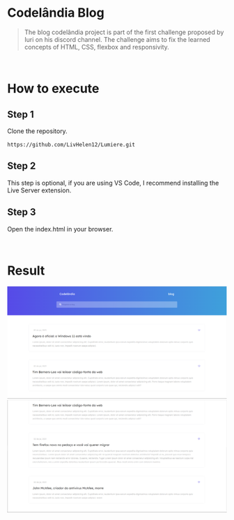 # Codelândia Blog

> The blog codelândia project is part of the first challenge proposed by Iuri on his discord channel. The challenge aims to fix the learned concepts of HTML, CSS, flexbox and responsivity.

<br/>

# How to execute

## Step 1

Clone the repository.
```
https://github.com/LivHelen12/Lumiere.git
```

## Step 2

This step is optional, if you are using VS Code, I recommend installing the Live Server extension.

## Step 3

Open the index.html in your browser.

<br/>

# Result

![Screenshot one](images/screenshot_01.png)
![Screenshot one](images/screenshot_02.png)

